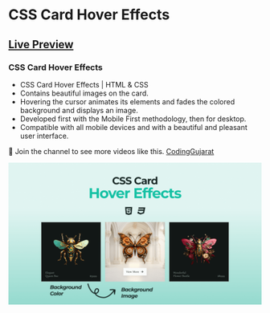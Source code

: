 # CSS Card Hover Effects
## [Live Preview](https://amanayak.github.io/Create-Responsive-CSS-Card-Hover-Effects)
### CSS Card Hover Effects

- CSS Card Hover Effects | HTML & CSS
- Contains beautiful images on the card.
- Hovering the cursor animates its elements and fades the colored background and displays an image.
- Developed first with the Mobile First methodology, then for desktop.
- Compatible with all mobile devices and with a beautiful and pleasant user interface.

💙 Join the channel to see more videos like this. [CodingGujarat](https://www.youtube.com/@CodingGujarat)

![preview img](/preview.png)
